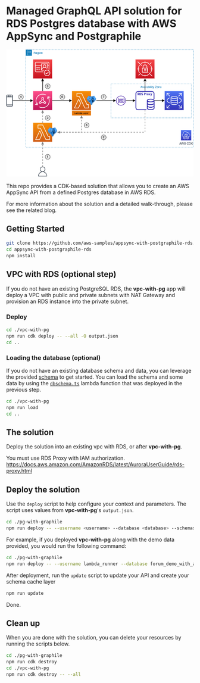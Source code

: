 # Managed GraphQL API solution for RDS Postgres database with AWS AppSync and Postgraphile

![A diagram of the architecture solution Overview](./images/overview.png "Solution Overview")

This repo provides a CDK-based solution that allows you to create an AWS AppSync API from a defined Postgres database in AWS RDS.

For more information about the solution and a detailed walk-through, please see the related blog.

## Getting Started

```sh
git clone https://github.com/aws-samples/appsync-with-postgraphile-rds.git
cd appsync-with-postgraphile-rds
npm install
```

## VPC with RDS (optional step)

If you do not have an existing PostgreSQL RDS, the **vpc-with-pg** app will deploy a VPC with public and private subnets with NAT Gateway and provision an RDS instance into the private subnet.

### Deploy

```sh
cd ./vpc-with-pg
npm run cdk deploy -- --all -O output.json
cd ..
```

### Loading the database (optional)

If you do not have an existing database schema and data, you can leverage the provided [schema](vpc-with-pg/lib/layers/pg-dbschema-layer/lib/dbschema.sql) to get started. You can load the schema and some data by using the [`dbschema.ts`](vpc-with-pg/lib/functions/dbschema.ts) lambda function that was deployed in the previous step.

```sh
cd ./vpc-with-pg
npm run load
cd ..
```

## The solution

Deploy the solution into an existing vpc with RDS, or after **vpc-with-pg**.

You must use RDS Proxy with IAM authorization.
<https://docs.aws.amazon.com/AmazonRDS/latest/AuroraUserGuide/rds-proxy.html>

## Deploy the solution

Use the `deploy` script to help configure your context and parameters. The script uses values from **vpc-with-pg**'s `output.json`.

```bash
cd ./pg-with-graphile
npm run deploy -- --username <username> --database <database> --schemas <schemas>
```

For example, if you deployed **vpc-with-pg** along with the demo data provided, you would run the following command:

```bash
cd ./pg-with-graphile
npm run deploy -- --username lambda_runner --database forum_demo_with_appsync --schemas forum_example
```

After deployment, run the `update` script to update your API and create your schema cache layer

```bash
npm run update
```

Done.

## Clean up

When you are done with the solution, you can delete your resources by running the scripts below.

```sh
cd ./pg-with-graphile
npm run cdk destroy
cd ./vpc-with-pg
npm run cdk destroy -- --all
```

